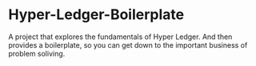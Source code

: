 # Hyper-Ledger-Boilerplate
A project that explores the fundamentals of Hyper Ledger. And then provides a boilerplate, so you can get down to the important business of problem soliving.
